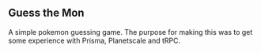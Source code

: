 ## Guess the Mon

A simple pokemon guessing game. The purpose for making this was to get some experience with Prisma, Planetscale and tRPC.
